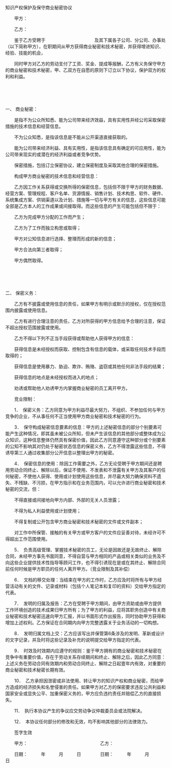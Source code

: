 



知识产权保护及保守商业秘密协议



 

　　甲方：

　　乙方：　　

　　鉴于乙方受聘于　　　　　　　　　　　及其下属各子公司、分公司、办事处（以下简称甲方），在职期间从甲方获得商业秘密和技术秘密，并获得增进知识、经验、技能的机会，

　　同时甲方对乙方的劳动支付了工资、奖金、提成等报酬，乙方有义务保守甲方的商业秘密和技术秘密，甲、乙双方在自愿的原则下订立以下协议，保护双方的权利和利益。

　　

　　

一、
商业秘密：

　　是指不为公众所知悉、能为公司带来经济效益，具有实用性并经公司采取保密措施的技术信息和经营信息。

　　不为公众知悉，是指该信息是不能从公开渠道直接获取的。

　　能为公司带来经济利益、具有实用性，是指该信息具有确定的可应用性，能为公司带来现实的或潜在的经济利益或者竞争优势。

　　保密措施，包括订立保密协议，建立保密制度及采取其他合理的保密措施。

　　构成甲方商业秘密的技术信息和经营信息：

　　乙方因工作关系获得或交换所得的保密信息，包括但不限于甲方的财务数据、经营方案、管理规程、客户名单、货源情报、销售计划、技术构思、软件、硬件、系统集成方案、供销渠道以及计划、措施等一切与甲方有关的信息，这些信息可能全部是乙方本人的工作成果或间接取得。而这些信息的产生可能包括但不限于：

　　乙方为完成甲方分配的工作而产生；

　　乙方为了工作而独立构思或取得；

　　甲方对公知信息进行选择、整理而形成的新的信息；

　　甲方合法向第三者取得；

　　甲方偶然取得。

　　

　　

二、
保密义务：

　　乙方有不披露或使用信息的责任，如果甲方有明示或默示的授权，仅在授权范围内披露或使用信息。

　　乙方有进行合理注意的责任，乙方对所获得的甲方信息给予合理的注意，保证不超出授权范围披露或使用。

　　乙方不得以下列不正当手段获得或帮助他人获得甲方的信息：

　　获得信息是未经授权而获取、控制包含有信息的载体，或采取任何技术手段而取得的；

　　获得信息是使用暴力、胁迫、欺诈、贿赂、盗窃或其他任何非法手段的结果；

　　获得信息的地点是未经授权而进入的地点；

　　劝诱或帮助他人劝诱甲方内掌握商业秘密的员工离开甲方。

　　竞业限制：

　　1．　保密义务：乙方同意为甲方利益尽最大努力，不组织、不参加任何与甲方竞争的企业，不从事任何不正当使用甲方商业秘密和技术秘密的行为。

　　3．　保守构成秘密信息要素的信息：甲方的上述秘密信息的部分个别要素可能产生这种情况，即其虽未被公众所知，但未产生该信息的其他部分或整体成为公众知识，这种信息整体仍然具有保密价值，因此乙方同意遵守这种部分或个别要素的公知不影响其对仍处于秘密状态信息的保密义务，乙方不得泄露这些信息，不得诱导第三人通过收集部分公开信息以整理出甲方的秘密。

　　4．　保密信息的使用：除因工作需要之外，乙方无论受聘于甲方期间还是聘用劳动合同终止、解除以后，保证不使用、不发表和不泄露有关甲方及其客户的任何秘密，不使他人获得、使用或计划使用这些信息，并尽最大努力确保资料不遗失、不残缺、不污损，在甲方指示和在业务范围内，可以允许进行商业秘密和技术秘密的交流，但：

　　不得直接或间接地向甲方内部、外部的无关人员泄露；

　　不得为私人利益使用或计划使用；

　　不得复制或公开包含甲方商业秘密和技术秘密的文件或文件副本；

　　对工作中所保管、接触的有关甲方或甲方客户的文件应妥善对待，未经许可不得超出工作范围使用。

　　5．　负责高级管理、掌握技术秘密的员工，无论是因故还是无故终止、解除合同，未经甲方事先书面同意，不得自营与甲方相同的产品或相关类似的业务及不向这些企业提供技术性指导等顾问工作，也不得引诱现在是或在其终止、解除合同前任何时候是甲方职员的任何人离开甲方。（竞业限制及其补偿）

　　6．　文档的移交处理：当结束在甲方的工作时，乙方应及时将所有与甲方经营活动有关的文件、记录或材料（包括个人笔记本和复印的资料）交给甲方指定的代表。

　　7．　发明的归属及报告：乙方在受聘于甲方期间，由甲方资助或由甲方提供工作环境创造的技术成果归甲方所有；为了甲方的利益，应将其职务创造中有关商业秘密和技术秘密迅速向甲方汇报，并以书面形式作出报告，同时协助甲方获得和增加上述权利。乙方保证在合同期内向甲方完整透露关于业务活动的一切构想。

　　8．　发明归属文档上交：乙方应该写出并保管第6条涉及的发明、革新或设计的文字记录，并及时将这些记录及补充的说明提交给甲方指定的代表。

　　9．　时效及时效期内应遵守的规则：鉴于甲方拥有的商业秘密和技术秘密在竞争中有重要价值，存在于劳动关系存续期间和终止、解除之后，因此乙方同意：上述义务在劳动合同有效期内和劳动合同终止、解除之日起壹年内有效，对重要的商业秘密和技术秘密长期有效。

　　10．　乙方承担因泄密或非法使用、转让甲方的知识产权和商业秘密，而给甲方造成的经济损失和名誉侵害的责任。如果甲方对乙方的保密要求违反公共利益和国家安全或显失公平、加重保密义务的，甲方应负违约责任并赔偿乙方的直接损失。

　　11．　执行本协议产生的争议应交劳动争议仲裁委员会或法院解决。

　　12．　本协议任何部分的修改和无效，均不影响其他部分的法律效力。

　　签字生效　　

　　甲方：　　　　　　　　　　　　　　　　 乙方：

　　日期：　　　年　　　月　　　日　　　　 日期：　　　年　　　月　　　日
